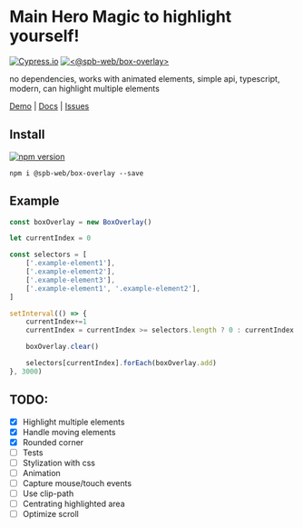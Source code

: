 # Main Hero Magic to highlight yourself!

[![Cypress.io](https://img.shields.io/badge/tested%20with-Cypress-04C38E.svg)](https://dashboard.cypress.io/projects/2ztf48/runs)
[![<@spb-web/box-overlay>](https://circleci.com/gh/spb-web/boxOverlay/tree/master.svg?style=svg)](<https://circleci.com/gh/spb-web/boxOverlay/tree/master>)

no dependencies, works with animated elements, simple api,
typescript, modern, can highlight multiple elements

[Demo](https://spb-web.github.io/boxOverlay/) |
[Docs](https://spb-web.github.io/boxOverlay/docs/) |
[Issues](https://github.com/spb-web/boxOverlay/issues)


## Install 
[![npm version](https://badge.fury.io/js/%40spb-web%2Fbox-overlay.svg)](https://badge.fury.io/js/%40spb-web%2Fbox-overlay)
```
npm i @spb-web/box-overlay --save
```

## Example

```js
const boxOverlay = new BoxOverlay()

let currentIndex = 0

const selectors = [
    ['.example-element1'],
    ['.example-element2'],
    ['.example-element3'],
    ['.example-element1', '.example-element2'],
]

setInterval(() => {
    currentIndex+=1
    currentIndex = currentIndex >= selectors.length ? 0 : currentIndex

    boxOverlay.clear()

    selectors[currentIndex].forEach(boxOverlay.add)
}, 3000)
```

## TODO:
- [x] Highlight multiple elements
- [x] Handle moving elements
- [x] Rounded corner
- [ ] Tests
- [ ] Stylization with css
- [ ] Animation
- [ ] Capture mouse/touch events
- [ ] Use clip-path
- [ ] Centrating highlighted area
- [ ] Optimize scroll